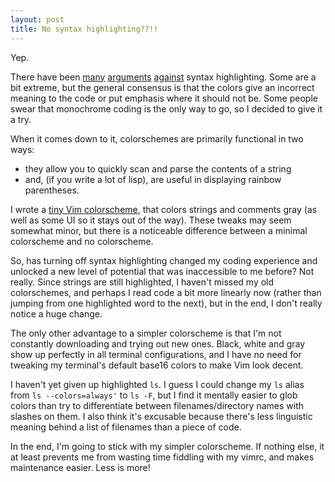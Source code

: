 ```yaml
---
layout: post
title: No syntax highlighting??!!
---
```


Yep.

There have been [many](http://www.linusakesson.net/programming/syntaxhighlighting/) [arguments](http://evincarofautumn.blogspot.com/2014/12/why-i-dont-use-syntax-highlighting.html) [against](https://medium.com/@MrJamesFisher/your-syntax-highlighter-is-wrong-6f83add748c9#.hxdyqwvpe) syntax highlighting. Some are a bit extreme, but the general consensus is that the colors give an incorrect meaning to the code or put emphasis where it should not be. Some people swear that monochrome coding is the only way to go, so I decided to give it a try.

When it comes down to it, colorschemes are primarily functional in two ways:

- they allow you to quickly scan and parse the contents of a string
- and, (if you write a lot of lisp), are useful in displaying rainbow parentheses.

I wrote a [tiny Vim colorscheme](https://gist.github.com/charles-l/4a5b9cbd0ef6d61ba59d), that colors strings and comments gray (as well as some UI so it stays out of the way). These tweaks may seem somewhat minor, but there is a noticeable difference between a minimal colorscheme and no colorscheme.

So, has turning off syntax highlighting changed my coding experience and unlocked a new level of potential that was inaccessible to me before? Not really. Since strings are still highlighted, I haven't missed my old colorschemes, and perhaps I read code a bit more linearly now (rather than jumping from one highlighted word to the next), but in the end, I don't really notice a huge change.

The only other advantage to a simpler colorscheme is that I'm not constantly downloading and trying out new ones. Black, white and gray show up perfectly in all terminal configurations, and I have no need for tweaking my terminal's default base16 colors to make Vim look decent.

I haven't yet given up highlighted `ls`. I guess I could change my `ls` alias from `ls --colors=always'` to `ls -F`, but I find it mentally easier to glob colors than try to differentiate between filenames/directory names with slashes on them. I also think it's excusable because there's less linguistic meaning behind a list of filenames than a piece of code.

In the end, I'm going to stick with my simpler colorscheme. If nothing else, it at least prevents me from wasting time fiddling with my vimrc, and makes maintenance easier. Less is more!
